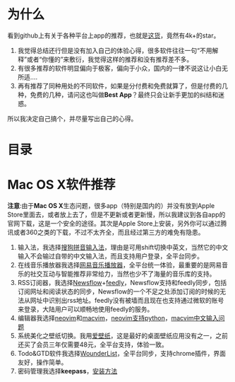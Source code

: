 # 为什么

看到github上有关于各种平台上app的推荐，也就是[这货](https://github.com/hzlzh/Best-App)，竟然有4k+的star。

1. 我觉得总结还行但是没有加入自己的体验心得，很多软件往往一句“不用解释”或者“你懂的”来敷衍，我觉得这样的推荐和没有推荐差不多。
2. 有很多推荐的软件明显偏向于极客，偏向于小众，国内的一律不说这让小白无所适....
3. 再有推荐了同种用处的不同软件，如果是分付费和免费就算了，但是付费的几种，免费的几种，请问这也叫做**Best App**？最终只会让新手更加的纠结和迷惑。

所以我决定自己搞个，并尽量写出自己的心得。

# 目录


# Mac OS X软件推荐

**注意**:由于**Mac OS X**生态问题，很多app（特别是国内的）并没有放到Apple Store里面去，或者放上去了，但是不更新或者更新慢，所以我建议到各自app的官网下载，这是一个安全的途径。其次是Apple Store上安装，另外你可以通过腾讯或者360之类的下载，不过不太齐全，而且经过第三方的难免有隐患。

1. 输入法，我选择[搜狗拼音输入法](http://pinyin.sogou.com/mac/)，理由是可用shift切换中英文，当然它的中文输入不会输过自带的中文输入法，而且支持用户登录，全平台同步。
2. 在线音乐播放器我选择[网易音乐播放器](http://music.163.com/#/download)，全平台统一体验，最重要的是网易音乐的社交互动与智能推荐非常给力，当然也少不了海量的音乐库的支持。
3. RSS订阅器，我选择[Newsflow](https://itunes.apple.com/cn/app/newsflow-shou-qu-yi-zhi-xin/id890805912?mt=12&uo=4)+[feedly](http://feedly.com)，Newsflow支持和feedly同步，包括订阅网址和阅读状态的同步，Newsflow的一个不足之处添加订阅的时候的无法从网址中识别出rss地址。feedly没有被墙而且现在也支持通过微软的账号来登录，大陆用户可以顺畅地使用feedly的服务。
4. 编辑器我选择[neovim](https://github.com/neovim/homebrew-neovim/blob/master/README.md)和[macvim](https://github.com/macvim-dev/macvim/releases)，[neovim支持python]()，[macvim中文输入问题]()
5. 系统美化之壁纸切换。我用[爱壁纸](https://itunes.apple.com/us/app/ai-bi-zhihd/id566809953?ls=1&mt=12)，这是最好的桌面壁纸应用没有之一，之前还买了会员三年仅需要48元，全平台支持，体验一致。
6. Todo&GTD软件我选择[WounderList](https://itunes.apple.com/app/wunderlist-to-do-list-tasks/id410628904)，全平台同步，支持chrome插件，界面友好，操作简单。
7. 密码管理我选择**keepass**，[安装方法](https://github.com/tracyone/AppList/InstallGuide.md#keepass)


